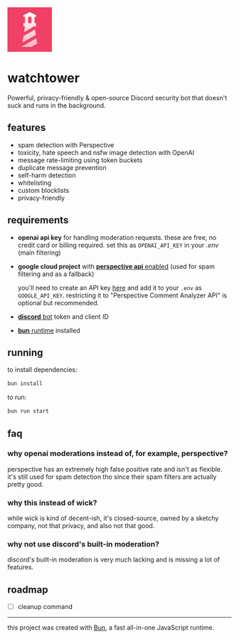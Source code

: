 <img src="./assets/logo.svg" alt="watchtower logo" width="100">

# watchtower

Powerful, privacy-friendly & open-source Discord security bot that doesn't suck and runs in the background.

## features

- spam detection with Perspective
- toxicity, hate speech and nsfw image detection with OpenAI
- message rate-limiting using token buckets
- duplicate message prevention
- self-harm detection
- whitelisting
- custom blocklists
- privacy-friendly

## requirements

- **openai api key** for handling moderation requests. these are free, no credit card or billing required. set this as `OPENAI_API_KEY` in your _.env_ (main filtering)

- **google cloud project** with [**perspective api** enabled](https://developers.perspectiveapi.com/s/docs-get-started?language=en_US) (used for spam filtering and as a fallback)

  you'll need to create an API key [here](https://console.developers.google.com/apis/credentials) and add it to your `.env` as `GOOGLE_API_KEY`. restricting it to "Perspective Comment Analyzer API" is optional but recommended.

- [**discord** bot](https://discord.com/developers/applications) token and client ID

- [**bun** runtime](https://bun.sh) installed

## running

to install dependencies:

```bash
bun install
```

to run:

```bash
bun run start
```

## faq

### why openai moderations instead of, for example, perspective?

perspective has an extremely high false positive rate and isn't as flexible. it's still used for spam detection tho since their spam filters are actually pretty good.

### why this instead of wick?

while wick is kind of decent-ish, it's closed-source, owned by a sketchy company, not that privacy, and also not that good.

### why not use discord's built-in moderation?

discord's built-in moderation is very much lacking and is missing a lot of features.

## roadmap

- [ ] cleanup command

---

this project was created with [Bun](https://bun.sh), a fast all-in-one JavaScript runtime.
